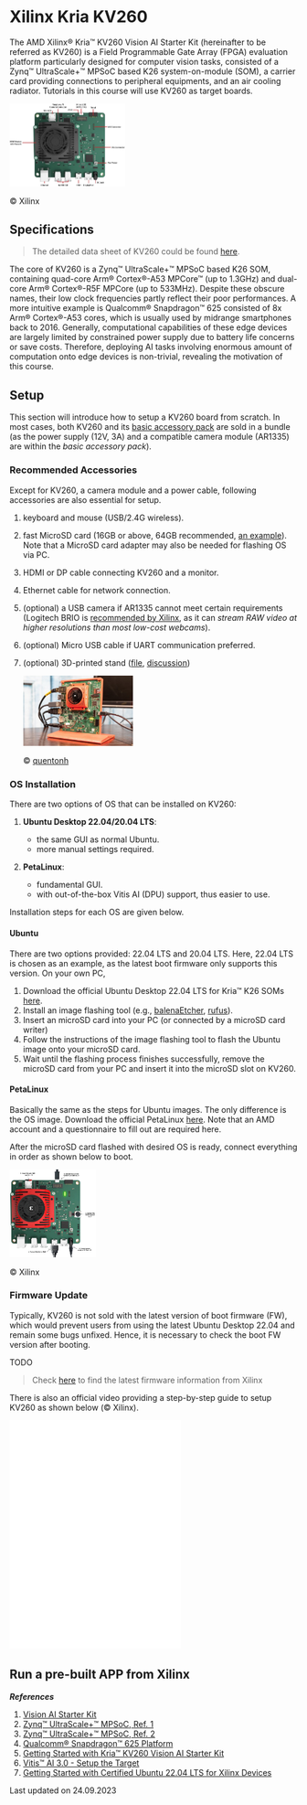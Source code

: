 # Xilinx Kria KV260

The AMD Xilinx&reg; Kria&trade; KV260 Vision AI Starter Kit (hereinafter to be referred as KV260) is a Field Programmable Gate Array (FPGA) evaluation platform particularly designed for computer vision tasks, consisted of a Zynq&trade; UltraScale+&trade; MPSoC based K26 system-on-module (SOM), a carrier card providing connections to peripheral equipments, and an air cooling radiator. Tutorials in this course will use KV260 as target boards.

<img src="/media/image/kv260_board.JPG" width = "40%" alt="&copy; Xilinx" align=center/>

&copy; Xilinx

## Specifications

> The detailed data sheet of KV260 could be found [here](https://docs.xilinx.com/r/en-US/ds986-kv260-starter-kit/Summary).

The core of KV260 is a Zynq&trade; UltraScale+&trade; MPSoC based K26 SOM, containing quad-core Arm&reg; Cortex&reg;-A53 MPCore&trade; (up to 1.3GHz) and dual-core Arm&reg; Cortex&reg;-R5F MPCore (up to 533MHz). Despite these obscure names, their low clock frequencies partly reflect their poor performances. A more intuitive example is Qualcomm&reg; Snapdragon&trade; 625 consisted of 8x Arm&reg; Cortex&reg;-A53 cores, which is usually used by midrange smartphones back to 2016. Generally, computational capabilities of these edge devices are largely limited by constrained power supply due to battery life concerns or save costs. Therefore, deploying AI tasks involving enormous amount of computation onto edge devices is non-trivial, revealing the motivation of this course.

## Setup

This section will introduce how to setup a KV260 board from scratch. In most cases, both KV260 and its [basic accessory pack](https://www.xilinx.com/products/som/kria/kv260-vision-starter-kit/basic-accessory-pack.html) are sold in a bundle (as the power supply (12V, 3A) and a compatible camera module (AR1335) are within the *basic accessory pack*).

### Recommended Accessories

Except for KV260, a camera module and a power cable, following accessories are also essential for setup.

1. keyboard and mouse (USB/2.4G wireless).

2. fast MicroSD card (16GB or above, 64GB recommended, [an example](https://www.westerndigital.com/de-de/products/memory-cards/sandisk-extreme-pro-uhs-i-microsd#SDSQXCU-064G-GN6MA)). Note that a MicroSD card adapter may also be needed for flashing OS via PC.

3. HDMI or DP cable connecting KV260 and a monitor.

4. Ethernet cable for network connection.

5. (optional) a USB camera if AR1335 cannot meet certain requirements (Logitech BRIO is [recommended by Xilinx](https://xilinx.github.io/Vitis-AI/3.0/html/docs/quickstart/mpsoc.html#setup-the-target), as it can *stream RAW video at higher resolutions than most low-cost webcams*).

6. (optional) Micro USB cable if UART communication preferred.

7. (optional) 3D-printed stand ([file](https://www.thingiverse.com/thing:4886199), [discussion](https://support.xilinx.com/s/question/0D52E00006hpR6wSAE/kv260-starter-kit-3d-printed-holder?language=en_US))

    <img src="/media/image/kv260_stand.JPG" width = "40%" alt="&copy; Xilinx" align=center/>

    &copy; [quentonh](https://www.thingiverse.com/quentonh/designs)

### OS Installation

There are two options of OS that can be installed on KV260:

1. **Ubuntu Desktop 22.04/20.04 LTS**:
    - the same GUI as normal Ubuntu.
    - more manual settings required.

2. **PetaLinux**:
    - fundamental GUI.
    - with out-of-the-box Vitis AI (DPU) support, thus easier to use.

Installation steps for each OS are given below.

#### Ubuntu

There are two options provided: 22.04 LTS and 20.04 LTS. Here, 22.04 LTS is chosen as an example, as the latest boot firmware only supports this version. On your own PC,

1. Download the official Ubuntu Desktop 22.04 LTS for Kria&trade; K26 SOMs [here](https://ubuntu.com/download/amd).
2. Install an image flashing tool (e.g., [balenaEtcher](https://etcher.balena.io/), [rufus](https://rufus.ie/)).
3. Insert an microSD card into your PC (or connected by a microSD card writer)
4. Follow the instructions of the image flashing tool to flash the Ubuntu image onto your microSD card.
5. Wait until the flashing process finishes successfully, remove the microSD card from your PC and insert it into the microSD slot on KV260.

#### PetaLinux

Basically the same as the steps for Ubuntu images. The only difference is the OS image. Download the official PetaLinux [here](https://www.xilinx.com/member/forms/download/design-license-xef.html?filename=xilinx-kv260-dpu-v2022.2-v3.0.0.img.gz). Note that an AMD account and a questionnaire to fill out are required here.

After the microSD card flashed with desired OS is ready, connect everything in order as shown below to boot.

<img src="/media/image/kria_setup.PNG" width = "30%" alt="&copy; Xilinx" align=center/>

&copy; Xilinx


### Firmware Update

Typically, KV260 is not sold with the latest version of boot firmware (FW), which would prevent users from using the latest Ubuntu Desktop 22.04 and remain some bugs unfixed. Hence, it is necessary to check the boot FW version after booting.

TODO


> Check [here](https://xilinx-wiki.atlassian.net/wiki/spaces/A/pages/1641152513/Kria+SOMs+Starter+Kits#K26-Boot-Firmware-Updates) to find the latest firmware information from Xilinx

There is also an official video providing a step-by-step guide to setup KV260 as shown below (&copy; Xilinx).
<iframe src='//players.brightcove.net/17209957001/SywTPUVC_default/index.html?videoId=6249418456001' allowfullscreen frameborder=0 height="400"></iframe>

## Run a pre-built APP from Xilinx




***References***

1. [Vision AI Starter Kit](https://www.xilinx.com/products/som/kria/kv260-vision-starter-kit.html)
2. [Zynq&trade; UltraScale+&trade; MPSoC, Ref. 1](https://www.xilinx.com/products/silicon-devices/soc/zynq-ultrascale-mpsoc.html#productTable)
3. [Zynq&trade; UltraScale+&trade; MPSoC, Ref. 2](https://docs.xilinx.com/v/u/en-US/zynq-ultrascale-plus-product-selection-guide)
4. [Qualcomm&reg; Snapdragon&trade; 625 Platform](https://www.qualcomm.com/products/mobile/snapdragon/smartphones/snapdragon-6-series-mobile-platforms/snapdragon-625-mobile-platform#Overview)
5. [Getting Started with Kria&trade; KV260 Vision AI Starter Kit](https://www.xilinx.com/products/som/kria/kv260-vision-starter-kit/kv260-getting-started/getting-started.html)
6. [Vitis&trade; AI 3.0 - Setup the Target](https://xilinx.github.io/Vitis-AI/3.0/html/docs/quickstart/mpsoc.html#setup-the-target)
7. [Getting Started with Certified Ubuntu 22.04 LTS for Xilinx Devices]()

Last updated on 24.09.2023
